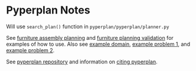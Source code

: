 # Pyperplan Notes

Will use `search_plan()` function in `pyperplan/pyperplan/planner.py`

See [furniture assembly planning](https://github.com/esheetz/furniture/blob/master/env/furniture_baxter_assembly_auto.py#L416) and [furniture planning validation](https://github.com/esheetz/furniture/blob/master/task_planner/pyperplan/pyperplan.py#L214) for examples of how to use.  Also see [example domain](https://github.com/esheetz/furniture/blob/master/task_planner/furniture_assembly_domain/domain.pddl), [example problem 1](https://github.com/esheetz/furniture/blob/master/task_planner/furniture_assembly_domain/swivel_chair_task.pddl), and [example problem 2](https://github.com/esheetz/furniture/blob/master/task_planner/furniture_assembly_domain/table_lack_task.pddl).

See [pyperplan repository](https://github.com/aibasel/pyperplan) and information on [citing pyperplan](https://github.com/aibasel/pyperplan?tab=readme-ov-file#citing-pyperplan).
